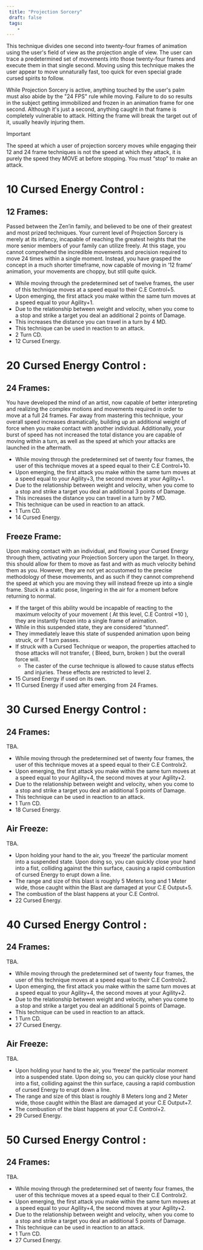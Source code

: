 ```yaml
---
 title: "Projection Sorcery"
 draft: false
 tags:
    -
---
```

This technique divides one second into twenty-four frames of animation using the user's field of view as the projection angle of view. The user can trace a predetermined set of movements into those twenty-four frames and execute them in that single second. Moving using this technique makes the user appear to move unnaturally fast, too quick for even special grade cursed spirits to follow.

While Projection Sorcery is active, anything touched by the user's palm must also abide by the "24 FPS" rule while moving. Failure to do so results in the subject getting immobilized and frozen in an animation frame for one second. Although it's just a second, anything caught in that frame is completely vulnerable to attack. Hitting the frame will break the target out of it, usually heavily injuring them.

> [!IMPORTANT]
> The speed at which a user of projection sorcery moves while engaging their 12 and 24 frame techniques is not the speed at which they attack, it is purely the speed they MOVE at before stopping. You must “stop” to make an attack.

# 10 Cursed Energy Control :
## **12 Frames:**
Passed between the Zen’in family, and believed to be one of their greatest and most prized techniques. Your current level of Projection Sorcery is merely at its infancy, incapable of reaching the greatest heights that the more senior members of your family can utilize freely. At this stage, you cannot comprehend the incredible movements and precision required to move 24 times within a single moment. Instead, you have grasped the concept in a much shorter timeframe, now capable of moving in ‘12 frame’ animation, your movements are choppy, but still quite quick.

- While moving through the predetermined set of twelve frames, the user of this technique moves at a speed equal to their C.E Control+5.
- Upon emerging, the first attack you make within the same turn moves at a speed equal to your Agility+1.
- Due to the relationship between weight and velocity, when you come to a stop and strike a target you deal an additional 2 points of Damage.
- This increases the distance you can travel in a turn by 4 MD.
- This technique can be used in reaction to an attack.
- 2 Turn CD.
- 12 Cursed Energy.

# 20 Cursed Energy Control : 
## **24 Frames:**
You have developed the mind of an artist, now capable of better interpreting and realizing the complex motions and movements required in order to move at a full 24 frames. Far away from mastering this technique, your overall speed increases dramatically, building up an additional weight of force when you make contact with another individual. Additionally, your burst of speed has not increased the total distance you are capable of moving within a turn, as well as the speed at which your attacks are launched in the aftermath.

- While moving through the predetermined set of twenty four frames, the user of this technique moves at a speed equal to their C.E Control+10.
- Upon emerging, the first attack you make within the same turn moves at a speed equal to your Agility+3, the second moves at your Agility+1.
- Due to the relationship between weight and velocity, when you come to a stop and strike a target you deal an additional 3 points of Damage.
- This increases the distance you can travel in a turn by 7 MD.
- This technique can be used in reaction to an attack.
- 1 Turn CD.
- 14 Cursed Energy.

## Freeze Frame:
Upon making contact with an individual, and flowing your Cursed Energy through them, activating your Projection Sorcery upon the target. In theory, this should allow for them to move as fast and with as much velocity behind them as you. However, they are not yet accustomed to the precise methodology of these movements, and as such if they cannot comprehend the speed at which you are moving they will instead freeze up into a single frame. Stuck in a static pose, lingering in the air for a moment before returning to normal.

- If the target of this ability would be incapable of reacting to the maximum velocity of your movement ( At this level, C.E Control +10 ), they are instantly frozen into a single frame of animation.
- While in this suspended state, they are considered “stunned”. 
- They immediately leave this state of suspended animation upon being struck, or if 1 turn passes.
- If struck with a Cursed Technique or weapon, the properties attached to those attacks will not transfer, ( Bleed, burn, broken ) but the overall force will.
	- The caster of the curse technique is allowed to cause status effects and injuries. These effects are restricted to level 2.
- 15 Cursed Energy if used on its own.
- 11 Cursed Energy if used after emerging from 24 Frames.

# 30 Cursed Energy Control : 
## 24 Frames:
TBA.
- While moving through the predetermined set of twenty four frames, the user of this technique moves at a speed equal to their C.E Controlx2.
- Upon emerging, the first attack you make within the same turn moves at a speed equal to your Agility+4, the second moves at your Agility+2.
- Due to the relationship between weight and velocity, when you come to a stop and strike a target you deal an additional 5 points of Damage.
- This technique can be used in reaction to an attack.
- 1 Turn CD.
- 18 Cursed Energy.

## Air Freeze:
TBA.
- Upon holding your hand to the air, you ‘freeze’ the particular moment into a suspended state. Upon doing so, you can quickly close your hand into a fist, colliding against the thin surface, causing a rapid combustion of cursed Energy to erupt down a line.
- The range and size of this blast is roughly 5 Meters long and 1 Meter wide, those caught within the Blast are damaged at your C.E Output+5.
- The combustion of the blast happens at your C.E Control.
- 22 Cursed Energy.

  
  

# 40 Cursed Energy Control :
## 24 Frames:
TBA.
- While moving through the predetermined set of twenty four frames, the user of this technique moves at a speed equal to their C.E Controlx2.
- Upon emerging, the first attack you make within the same turn moves at a speed equal to your Agility+4, the second moves at your Agility+2.
- Due to the relationship between weight and velocity, when you come to a stop and strike a target you deal an additional 5 points of Damage.
- This technique can be used in reaction to an attack.
- 1 Turn CD.
- 27 Cursed Energy.
## Air Freeze:
TBA.
- Upon holding your hand to the air, you ‘freeze’ the particular moment into a suspended state. Upon doing so, you can quickly close your hand into a fist, colliding against the thin surface, causing a rapid combustion of cursed Energy to erupt down a line.
- The range and size of this blast is roughly 8 Meters long and 2 Meter wide, those caught within the Blast are damaged at your C.E Output+7.
- The combustion of the blast happens at your C.E Control+2.
- 29 Cursed Energy.

# 50 Cursed Energy Control : 
## 24 Frames:
TBA.

- While moving through the predetermined set of twenty four frames, the user of this technique moves at a speed equal to their C.E Controlx2.
- Upon emerging, the first attack you make within the same turn moves at a speed equal to your Agility+4, the second moves at your Agility+2.
- Due to the relationship between weight and velocity, when you come to a stop and strike a target you deal an additional 5 points of Damage.
- This technique can be used in reaction to an attack.
- 1 Turn CD.
- 27 Cursed Energy.
